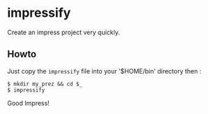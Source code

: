impressify
==========

Create an impress project very quickly.

## Howto

Just copy the `impressify` file into your '$HOME/bin' directory then :

    $ mkdir my_prez && cd $_
    $ impressify

Good Impress!
